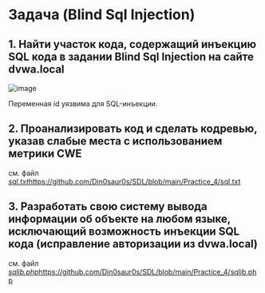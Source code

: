 # Задача (Blind Sql Injection)
## 1. Найти участок кода, содержащий инъекцию SQL кода в задании Blind Sql Injection на сайте dvwa.local

![image](https://github.com/Din0saur0s/SDL/assets/70744702/b11e945b-f13c-484a-8d44-232554ac1055)

Переменная id уязвима для SQL-инъекции.
## 2. Проанализировать код и сделать кодревью, указав слабые места с использованием метрики CWE
см. файл [*sql.txt*](https://github.com/Din0saur0s/SDL/blob/main/Practice_4/sql.txt)https://github.com/Din0saur0s/SDL/blob/main/Practice_4/sql.txt
## 3. Разработать свою систему вывода информации об объекте на любом языке, исключающий возможность инъекции SQL кода (исправление авторизации из dvwa.local)
см. файл [*sqlib.php*](https://github.com/Din0saur0s/SDL/blob/main/Practice_4/sqlib.php)https://github.com/Din0saur0s/SDL/blob/main/Practice_4/sqlib.php
